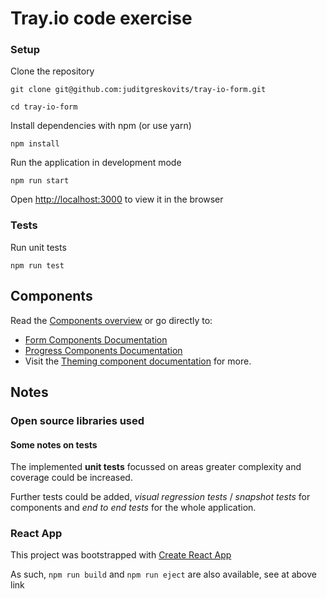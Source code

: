 # Tray.io code exercise

### Setup

Clone the repository

```
git clone git@github.com:juditgreskovits/tray-io-form.git

cd tray-io-form
```

Install dependencies with npm (or use yarn)

```
npm install
```

Run the application in development mode

```
npm run start
```

Open [http://localhost:3000](http://localhost:3000) to view it in the browser

### Tests

Run unit tests

```
npm run test
```

## Components

Read the [Components overview](src/components/README.md) or go directly to:

- [Form Components Documentation](components/form/README.md)
- [Progress Components Documentation](components/progress/README.md)
- Visit the [Theming component documentation](components/theme/README.md) for more.

## Notes

### Open source libraries used

#### Some notes on tests

The implemented **unit tests** focussed on areas greater complexity and coverage could be increased.

Further tests could be added, _visual regression tests_ / _snapshot tests_ for components and _end to end tests_ for the whole application.

### React App

This project was bootstrapped with [Create React App](https://github.com/facebook/create-react-app)

As such, `npm run build` and `npm run eject` are also available, see at above link
